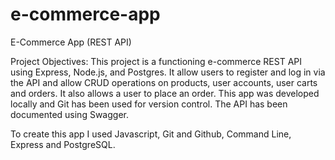 # e-commerce-app
E-Commerce App (REST API)

Project Objectives:
This project is a functioning e-commerce REST API using Express, Node.js, and Postgres. 
It allow users to register and log in via the API and allow CRUD operations on products, user accounts, user carts and orders.
It also allows a user to place an order.
This app was developed locally and Git has been used for version control. The API has been documented using Swagger. 

To create this app I used Javascript, Git and Github, Command Line, Express and PostgreSQL.
